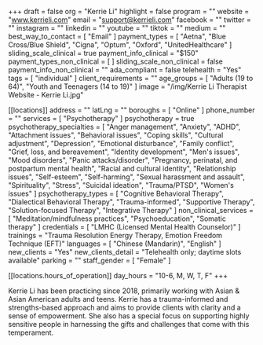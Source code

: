 +++
draft = false
org = "Kerrie Li"
highlight = false
program = ""
website = "www.kerrieli.com"
email = "support@kerrieli.com"
facebook = ""
twitter = ""
instagram = ""
linkedin = ""
youtube = ""
tiktok = ""
medium = ""
best_way_to_contact = [ "Email" ]
payment_types = [
  "Aetna",
  "Blue Cross/Blue Shield",
  "Cigna",
  "Optum",
  "Oxford",
  "UnitedHealthcare"
]
sliding_scale_clinical = true
payment_info_clinical = "$150"
payment_types_non_clinical = [ ]
sliding_scale_non_clinical = false
payment_info_non_clinical = ""
ada_compliant = false
telehealth = "Yes"
tags = [ "individual" ]
client_requirements = ""
age_groups = [ "Adults (19 to 64)", "Youth and Teenagers (14 to 19)" ]
image = "/img/Kerrie Li Therapist Website - Kerrie Li.jpg"

[[locations]]
address = ""
latLng = ""
boroughs = [ "Online" ]
phone_number = ""
services = [ "Psychotherapy" ]
psychotherapy = true
psychotherapy_specialties = [
  "Anger management",
  "Anxiety",
  "ADHD",
  "Attachment issues",
  "Behavioral issues",
  "Coping skills",
  "Cultural adjustment",
  "Depression",
  "Emotional disturbance",
  "Family conflict",
  "Grief, loss, and bereavement",
  "Identity development",
  "Men's issues",
  "Mood disorders",
  "Panic attacks/disorder",
  "Pregnancy, perinatal, and postpartum mental health",
  "Racial and cultural identity",
  "Relationship issues",
  "Self-esteem",
  "Self-harming",
  "Sexual harassment and assault",
  "Spirituality",
  "Stress",
  "Suicidal ideation",
  "Trauma/PTSD",
  "Women's issues"
]
psychotherapy_types = [
  "Cognitive Behavioral Therapy",
  "Dialectical Behavioral Therapy",
  "Trauma-informed",
  "Supportive Therapy",
  "Solution-focused Therapy",
  "Integrative Therapy"
]
non_clinical_services = [
  "Meditation/mindfulness practices",
  "Psychoeducation",
  "Somatic therapy"
]
credentials = [ "LMHC (Licensed Mental Health Counselor)" ]
trainings = "Trauma Resolution Energy Therapy, Emotion Freedom Technique (EFT)"
languages = [ "Chinese (Mandarin)", "English" ]
new_clients = "Yes"
new_clients_detail = "Telehealth only; daytime slots available"
parking = ""
staff_gender = [ "Female" ]

  [[locations.hours_of_operation]]
  day_hours = "10-6, M, W, T, F"
+++

Kerrie Li has been practicing since 2018, primarily working with Asian & Asian American adults and teens. Kerrie has a trauma-informed and strengths-based approach and aims to provide clients with clarity and a sense of empowerment. She also has a special focus on supporting highly sensitive people in harnessing the gifts and challenges that come with this temperament.
